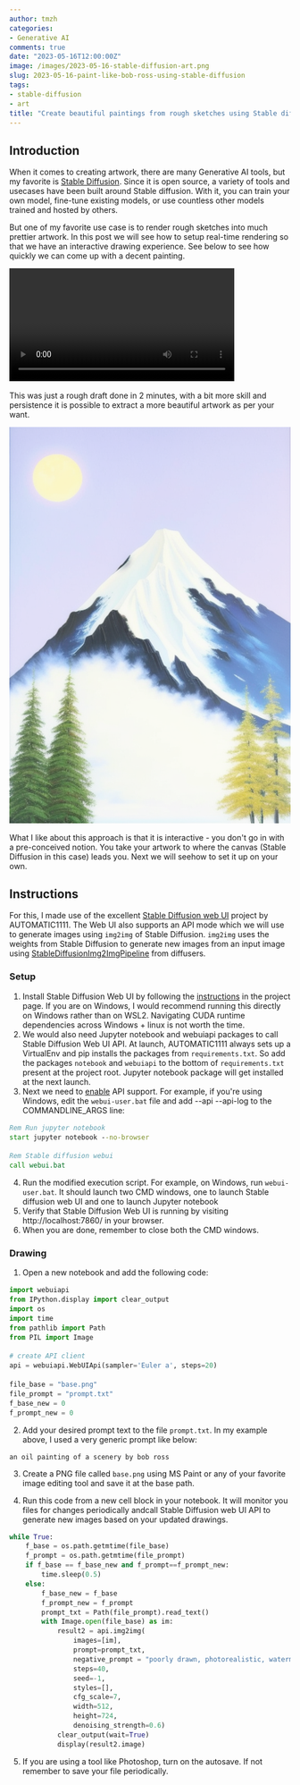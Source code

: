 ```yaml
---
author: tmzh
categories:
- Generative AI 
comments: true
date: "2023-05-16T12:00:00Z"
image: /images/2023-05-16-stable-diffusion-art.png
slug: 2023-05-16-paint-like-bob-ross-using-stable-diffusion
tags:
- stable-diffusion
- art
title: "Create beautiful paintings from rough sketches using Stable diffusion"
---
```


## Introduction
When it comes to creating artwork, there are many Generative AI tools, but my favorite is [Stable Diffusion](https://github.com/CompVis/stable-diffusion). Since it is open source, a variety of tools and usecases have been built around Stable diffusion. With it, you can train your own model, fine-tune existing models, or use countless other models trained and hosted by others. 

But one of my favorite use case is to render rough sketches into much prettier artwork. In this post we will see how to setup real-time rendering so that we have an interactive drawing experience. See below to see how quickly we can come up with a decent painting. 

<video width=80% autoplay="true" loop="true" src="/images/2023-05-16-stable-diffusion-art.mp4"> </video>

This was just a rough  draft done in 2 minutes, with a bit more skill and persistence it is possible to extract a more beautiful artwork as per your want. 

![Mountain](/images/2023-05-16-stable-diffusion-art.png)

What I like about this approach is that it is interactive - you don't go in with a pre-conceived notion. You take your artwork to where the canvas (Stable Diffusion in this case) leads you. Next we will seehow to set it up on your own.

## Instructions
For this, I made use of the excellent [Stable Diffusion web UI](https://github.com/AUTOMATIC1111/stable-diffusion-webui) project by AUTOMATIC1111. The Web UI also supports an API mode which we will use to generate images using `img2img`  of Stable Diffusion. `img2img` uses the weights from Stable Diffusion to generate new images from an input image using [StableDiffusionImg2ImgPipeline](https://replicate.com/stability-ai/stable-diffusion-img2img) from diffusers. 

### Setup
1. Install Stable Diffusion Web UI by following the [instructions](https://github.com/AUTOMATIC1111/stable-diffusion-webui/wiki/Install-and-Run-on-NVidia-GPUs#windows-method-1) in the project page. If you are on Windows, I would recommend running this directly on Windows rather than on WSL2. Navigating CUDA runtime dependencies across Windows + linux is not worth the time.
2. We would also need Jupyter notebook and webuiapi packages to call Stable Diffusion Web UI API. At launch, AUTOMATIC1111 always sets up a VirtualEnv and pip installs the packages from `requirements.txt`. So add the packages `notebook` and `webuiapi` to the bottom of `requirements.txt` present at the project root. Jupyter notebook package will get installed at the next launch. 
3. Next we need to [enable](https://github.com/AUTOMATIC1111/stable-diffusion-webui/wiki/API) API support. For example, if you're using Windows, edit the `webui-user.bat` file and add --api --api-log to the COMMANDLINE_ARGS line:
```bat
Rem Run jupyter notebook
start jupyter notebook --no-browser

Rem Stable diffusion webui
call webui.bat
```
4. Run the modified execution script. For example, on Windows, run `webui-user.bat`. It should launch two CMD windows, one to launch Stable diffusion web UI and one to launch Jupyter notebook
5. Verify that Stable Diffusion Web UI is running by visiting http://localhost:7860/ in your browser.
6. When you are done, remember to close both the CMD windows.

### Drawing
1. Open a new notebook and add the following code:
```python
import webuiapi  
from IPython.display import clear_output
import os
import time
from pathlib import Path
from PIL import Image

# create API client
api = webuiapi.WebUIApi(sampler='Euler a', steps=20)

file_base = "base.png"
file_prompt = "prompt.txt"
f_base_new = 0
f_prompt_new = 0 
```

2. Add your desired prompt text to the file `prompt.txt`. In my example above, I used a very generic prompt like below:
```
an oil painting of a scenery by bob ross
```


3. Create a PNG file called `base.png` using MS Paint or any of your favorite image editing tool and save it at the  base path.

4. Run this code from a new cell block in your notebook. It will monitor you files for changes periodically andcall Stable Diffusion web UI API to generate new images based on your updated drawings.

```python
while True:
    f_base = os.path.getmtime(file_base)
    f_prompt = os.path.getmtime(file_prompt)
    if f_base == f_base_new and f_prompt==f_prompt_new:
        time.sleep(0.5)
    else:
        f_base_new = f_base
        f_prompt_new = f_prompt
        prompt_txt = Path(file_prompt).read_text()
        with Image.open(file_base) as im:
            result2 = api.img2img(
                images=[im], 
                prompt=prompt_txt, 
                negative_prompt = "poorly drawn, photorealistic, watermark, logo, text, bad anatomy, missing fingers,missing body part,mangled hands",
                steps=40,
                seed=-1,
                styles=[],
                cfg_scale=7, 
                width=512,
                height=724,
                denoising_strength=0.6)
            clear_output(wait=True)
            display(result2.image)
```
5. If you are using a tool like Photoshop, turn on the autosave. If not remember to save your file periodically.
